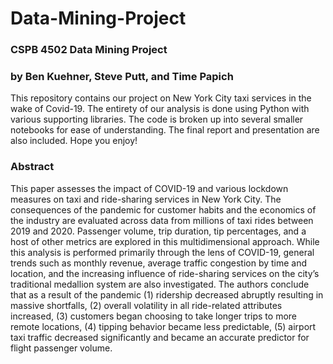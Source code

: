 # Data-Mining-Project
### CSPB 4502 Data Mining Project
### by Ben Kuehner, Steve Putt, and Time Papich

This repository contains our project on New York City taxi services in the wake of Covid-19. The entirety of our analysis is done using Python with various supporting libraries. The code is broken up into several smaller notebooks for ease of understanding. The final report and presentation are also included. Hope you enjoy!

### Abstract

This paper assesses the impact of COVID-19 and various lockdown measures on taxi and ride-sharing services in New York City. The consequences of the pandemic for customer habits and the economics of the industry are evaluated across data from millions of taxi rides between 2019 and 2020. Passenger volume, trip duration, tip percentages, and a host of other metrics are explored in this multidimensional approach. While this analysis is performed primarily through the lens of COVID-19, general trends such as monthly revenue, average traffic congestion by time and location, and the increasing influence of ride-sharing services on the city’s traditional medallion system are also investigated. The authors conclude that as a result of the pandemic (1) ridership decreased abruptly resulting in massive shortfalls, (2) overall volatility in all ride-related attributes increased, (3) customers  began choosing to take longer trips to more remote locations, (4) tipping behavior became less predictable, (5) airport taxi traffic decreased significantly and became an accurate predictor for flight passenger volume.
